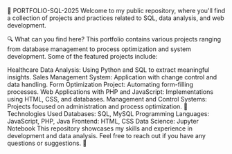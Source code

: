 📂 PORTFOLIO-SQL-2025
Welcome to my public repository, where you'll find a collection of projects and practices related to SQL, data analysis, and web development.

🔍 What can you find here?
This portfolio contains various projects ranging from database management to process optimization and system development. Some of the featured projects include:

Healthcare Data Analysis: Using Python and SQL to extract meaningful insights.
Sales Management System: Application with change control and data handling.
Form Optimization Project: Automating form-filling processes.
Web Applications with PHP and JavaScript: Implementations using HTML, CSS, and databases.
Management and Control Systems: Projects focused on administration and process optimization.
📌 Technologies Used
Databases: SQL, MySQL
Programming Languages: JavaScript, PHP, Java
Frontend: HTML, CSS
Data Science: Jupyter Notebook
This repository showcases my skills and experience in development and data analysis. Feel free to reach out if you have any questions or suggestions. 🚀

